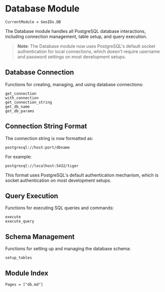 # Database Module

```@meta
CurrentModule = GeoIDs.DB
```

The Database module handles all PostgreSQL database interactions, including connection management, table setup, and query execution.

> **Note**: The Database module now uses PostgreSQL's default socket authentication for local connections, which doesn't require username and password settings on most development setups.

## Database Connection

Functions for creating, managing, and using database connections:

```@docs
get_connection
with_connection
get_connection_string
get_db_name
get_db_params
```

## Connection String Format

The connection string is now formatted as:

```
postgresql://host:port/dbname
```

For example:
```
postgresql://localhost:5432/tiger
```

This format uses PostgreSQL's default authentication mechanism, which is socket authentication on most development setups.

## Query Execution

Functions for executing SQL queries and commands:

```@docs
execute
execute_query
```

## Schema Management

Functions for setting up and managing the database schema:

```@docs
setup_tables
```

## Module Index

```@index
Pages = ["db.md"]
``` 
